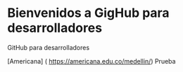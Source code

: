 # Bienvenidos a GigHub para desarrolladores

GitHub  para desarrolladores

[Americana] ( https://americana.edu.co/medellin/)
Prueba

